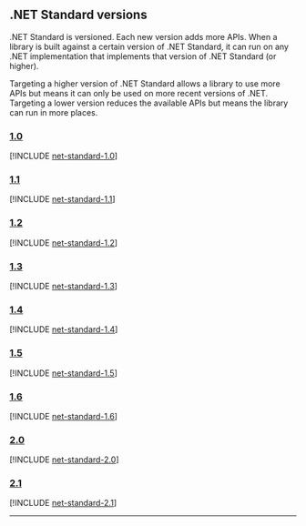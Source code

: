 ## .NET Standard versions

.NET Standard is versioned. Each new version adds more APIs. When a library is built against a certain version of .NET Standard, it can run on any .NET implementation that implements that version of .NET Standard (or higher).

Targeting a higher version of .NET Standard allows a library to use more APIs but means it can only be used on more recent versions of .NET. Targeting a lower version reduces the available APIs but means the library can run in more places.

### [1.0](#tab/net-standard-1-0)

[!INCLUDE [net-standard-1.0](net-standard-1.0.md)]

### [1.1](#tab/net-standard-1-1)

[!INCLUDE [net-standard-1.1](net-standard-1.1.md)]

### [1.2](#tab/net-standard-1-2)

[!INCLUDE [net-standard-1.2](net-standard-1.2.md)]

### [1.3](#tab/net-standard-1-3)

[!INCLUDE [net-standard-1.3](net-standard-1.3.md)]

### [1.4](#tab/net-standard-1-4)

[!INCLUDE [net-standard-1.4](net-standard-1.4.md)]

### [1.5](#tab/net-standard-1-5)

[!INCLUDE [net-standard-1.5](net-standard-1.5.md)]

### [1.6](#tab/net-standard-1-6)

[!INCLUDE [net-standard-1.6](net-standard-1.6.md)]

### [2.0](#tab/net-standard-2-0)

[!INCLUDE [net-standard-2.0](net-standard-2.0.md)]

### [2.1](#tab/net-standard-2-1)

[!INCLUDE [net-standard-2.1](net-standard-2.1.md)]

---
